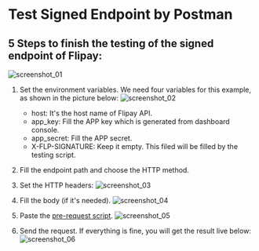 # Test Signed Endpoint by Postman

## 5 Steps to finish the testing of the signed endpoint of Flipay:
![screenshot_01](https://user-images.githubusercontent.com/13026209/72253781-e536e200-3634-11ea-97ae-19e99e4eba2a.png)

  1. Set the environment variables. We need four variables for this example, as shown in the picture below:
    ![screenshot_02](https://user-images.githubusercontent.com/13026209/72253782-e5cf7880-3634-11ea-8ba0-c6ca98291c94.png)

     - host: It's the host name of Flipay API.
     - app_key: Fill the APP key which is generated from dashboard console.
     - app_secret: Fill the APP secret.
     - X-FLP-SIGNATURE: Keep it empty. This filed will be filled by the testing script.

  2. Fill the endpoint path and choose the HTTP method.

  3. Set the HTTP headers:
    ![screenshot_03](https://user-images.githubusercontent.com/13026209/72253783-e5cf7880-3634-11ea-8f0e-c1af33257781.png)

  4. Fill the body (if it's needed).
    ![screenshot_04](https://user-images.githubusercontent.com/13026209/72253784-e5cf7880-3634-11ea-9528-4098ecadcc28.png)


  5. Paste the [pre-request script](example-signature-node.js).
    ![screenshot_05](https://user-images.githubusercontent.com/13026209/72253785-e6680f00-3634-11ea-8405-b1d0a6b61869.png)

  6. Send the request. If everything is fine, you will get the result live below:
    ![screenshot_06](https://user-images.githubusercontent.com/13026209/72253787-e6680f00-3634-11ea-8dd0-d5ac6988bcb2.png)
